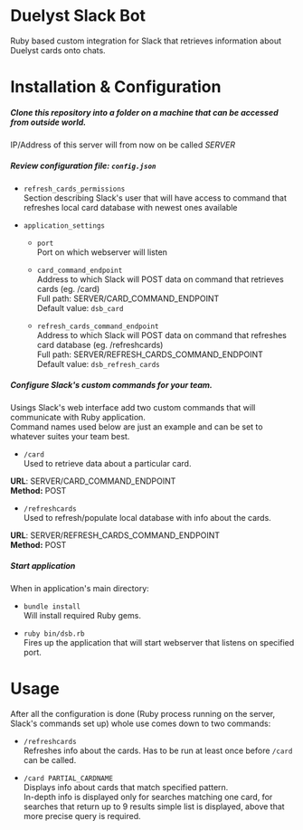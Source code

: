 # Duelyst Slack Bot
Ruby based custom integration for Slack that retrieves information about Duelyst cards onto chats.

# Installation & Configuration

##### Clone this repository into a folder on a machine that can be accessed from outside world.

IP/Address of this server will from now on be called *SERVER*

##### Review configuration file: `config.json`

 - `refresh_cards_permissions`  
 Section describing Slack's user that will have access to command that refreshes local card database with newest ones available
 
 
 - `application_settings`  
    - `port`  
    Port on which webserver will listen
    
    - `card_command_endpoint`  
    Address to which Slack will POST data on command that retrieves cards (eg. /card)  
    Full path: SERVER/CARD_COMMAND_ENDPOINT  
    Default value: `dsb_card`
    
    - `refresh_cards_command_endpoint`  
    Address to which Slack will POST data on command that refreshes card database (eg. /refreshcards)  
    Full path: SERVER/REFRESH_CARDS_COMMAND_ENDPOINT  
    Default value: `dsb_refresh_cards`
 
##### Configure Slack's custom commands for your team.

Usings Slack's web interface add two custom commands that will communicate with Ruby application.  
Command names used below are just an example and can be set to whatever suites your team best.
    
 - `/card`  
 Used to retrieve data about a particular card.
 
 **URL**: SERVER/CARD_COMMAND_ENDPOINT  
 **Method:** POST
 
 - `/refreshcards`  
 Used to refresh/populate local database with info about the cards.
 
 **URL**: SERVER/REFRESH_CARDS_COMMAND_ENDPOINT  
 **Method:** POST

##### Start application

When in application's main directory:

 - `bundle install`  
 Will install required Ruby gems.
 
 - `ruby bin/dsb.rb`  
 Fires up the application that will start webserver that listens on specified port.


# Usage

After all the configuration is done (Ruby process running on the server, Slack's commands set up) whole use comes down to two commands:

 - `/refreshcards`  
 Refreshes info about the cards. Has to be run at least once before `/card` can be called.

 - `/card PARTIAL_CARDNAME`  
 Displays info about cards that match specified pattern.  
 In-depth info is displayed only for searches matching one card, for searches that return up to 9 results simple list is displayed, above that more precise query is required.
 
 
 
 



